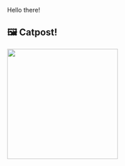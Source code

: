 Hello there!



## 🖼️ Catpost!

<sub>
    <img src="https://cdn2.thecatapi.com/images/cm6.jpg" height="256">
</sub>

